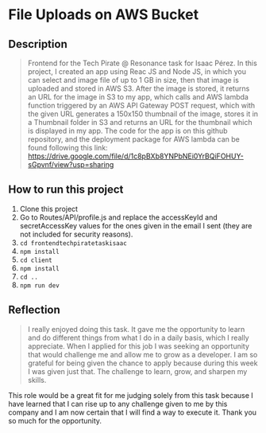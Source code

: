 # File Uploads on AWS Bucket

## Description 
> Frontend for the Tech Pirate @ Resonance task for Isaac Pérez. In this project, I created an app using Reac JS and Node JS, in which you can select and image file of up to 1 GB in size, then that image is uploaded and stored in AWS S3. After the image is stored, it returns an URL for the image in S3 to my app, which calls and AWS lambda function triggered by an AWS API Gateway POST request, which with the given URL generates a 150x150 thumbnail of the image, stores it in a Thumbnail folder in S3 and returns an URL for the thumbnail which is displayed in my app. The code for the app is on this github repository, and the deployment package for AWS lambda can be found following this link: https://drive.google.com/file/d/1c8pBXb8YNPbNEi0YrBQiFOHUY-sGpvnf/view?usp=sharing 

## How to run this project

1. Clone this project
2. Go to Routes/API/profile.js and replace the accessKeyId and secretAccessKey values for the ones given in the email I sent (they are not included for security reasons).
3. `cd frontendtechpiratetaskisaac`
4. `npm install`
5. `cd client`
6. `npm install`
7. `cd ..`
8. `npm run dev`

## Reflection

> I really enjoyed doing this task. It gave me the opportunity to learn and do different things from what I do in a daily basis, which I really appreciate. When I applied for this job I was seeking an opportunity that would challenge me and allow me to grow as a developer. I am so grateful for being given the chance to apply because during this week I was given just that. The challenge to learn, grow, and sharpen my skills.

This role would be a great fit for me judging solely from this task because I have learned that I can rise up to any challenge given to me by this company and I am now certain that I will find a way to execute it. Thank you so much for the opportunity.
